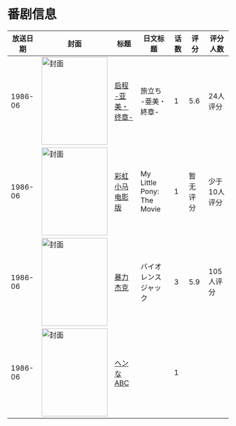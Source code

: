 # 番剧信息

|放送日期|封面|标题|日文标题|话数|评分|评分人数|
|---|---|---|---|---|---|---|
|1986-06|<img src="//lain.bgm.tv/pic/cover/c/97/7c/101949_j44q0.jpg" alt="封面" style="width:150px;height:200px;object-fit:cover;">|[启程 -亚美・终章-](https://bangumi.tv/subject/101949)|旅立ち -亜美・終章-|1|5.6|24人评分|
|1986-06|<img src="//lain.bgm.tv/pic/cover/c/66/a1/126725_X88BD.jpg" alt="封面" style="width:150px;height:200px;object-fit:cover;">|[彩虹小马 电影版](https://bangumi.tv/subject/126725)|My Little Pony: The Movie|1|暂无评分|少于10人评分|
|1986-06|<img src="//lain.bgm.tv/pic/cover/c/d4/41/78078_JtR0P.jpg" alt="封面" style="width:150px;height:200px;object-fit:cover;">|[暴力杰克](https://bangumi.tv/subject/78078)|バイオレンスジャック|3|5.9|105人评分|
|1986-06|<img src="//lain.bgm.tv/pic/cover/c/61/c7/313708_y9E8A.jpg" alt="封面" style="width:150px;height:200px;object-fit:cover;">|[ヘンなABC](https://bangumi.tv/subject/313708)||1|||
